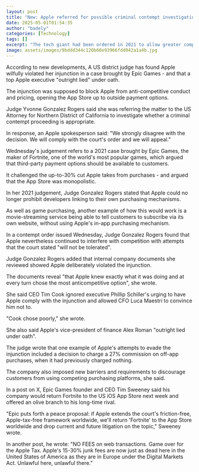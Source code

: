 ```yaml
---
layout: post
title: "New: Apple referred for possible criminal contempt investigation"
date: 2025-05-01T01:54:35
author: "badely"
categories: [Technology]
tags: []
excerpt: "The tech giant had been ordered in 2021 to allow greater competition and open the App Store up to outside payment options."
image: assets/images/9bddd344c120b60e93966fdd042a1a4b.jpg
---
```


According to new developments, A US district judge has found Apple wilfully violated her injunction in a case brought by Epic Games - and that a top Apple executive "outright lied" under oath.

The injunction was supposed to block Apple from anti-competitive conduct and pricing, opening the App Store up to outside payment options. 

Judge Yvonne Gonzalez Rogers said she was referring the matter to the US Attorney for Northern District of California to investigate whether a criminal contempt proceeding is appropriate.

In response, an Apple spokesperson said: "We strongly disagree with the decision. We will comply with the court's order and we will appeal."

Wednesday's judgement refers to a 2021 case brought by Epic Games, the maker of Fortnite, one of the world's most popular games, which argued that third-party payment options should be available to customers. 

It challenged the up-to-30% cut Apple takes from purchases - and argued that the App Store was monopolistic. 

In her 2021 judgement, Judge Gonzalez Rogers stated that Apple could no longer prohibit developers linking to their own purchasing mechanisms.

As well as game purchasing, another example of how this would work is a movie-streaming service being able to tell customers to subscribe via its own website, without using Apple's in-app purchasing mechanism.

In a contempt order issued Wednesday, Judge Gonzalez Rogers found that Apple nevertheless continued to interfere with competition with attempts that the court stated "will not be tolerated".

Judge Gonzalez Rogers added that internal company documents she reviewed showed Apple deliberately violated the injunction.

The documents reveal "that Apple knew exactly what it was doing and at every turn chose the most anticompetitive option", she wrote.

She said CEO Tim Cook ignored executive Phillip Schiller's urging to have Apple comply with the injunction and allowed CFO Luca Maestri to convince him not to.

"Cook chose poorly," she wrote.

She also said Apple's vice-president of finance Alex Roman "outright lied under oath".

The judge wrote that one example of Apple's attempts to evade the injunction included a decision to charge a 27% commission on off-app purchases, when it had previously charged nothing.

The company also imposed new barriers and requirements to discourage customers from using competing purchasing platforms, she said.

In a post on X, Epic Games founder and CEO Tim Sweeney said his company would return Fortnite to the US iOS App Store next week and offered an olive branch to his long-time rival.

"Epic puts forth a peace proposal: if Apple extends the court's friction-free, Apple-tax-free framework worldwide, we'll return 'Fortnite' to the App Store worldwide and drop current and future litigation on the topic," Sweeney wrote.

In another post, he wrote: "NO FEES on web transactions. Game over for the Apple Tax. Apple's 15-30% junk fees are now just as dead here in the United States of America as they are in Europe under the Digital Markets Act. Unlawful here, unlawful there."

